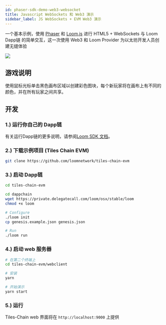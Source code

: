 ```yaml
---
id: phaser-sdk-demo-web3-websocket
title: Javascript WebSockets 和 Web3 演示
sidebar_label: JS WebSockets + EVM Web3 演示
---
```

一个基本示例，使用 [Phaser](http://phaser.io) 和 [Loom.js](https://github.com/loomnetwork/loom-js) 进行 HTML5 + WebSockets 与 Loom Dapp链 的简单交互，这一次使用 Web3 和 Loom Provider 为以太坊开发人员创建无缝体验

![](/developers/docs/img/websocket_evm.gif)

## 游戏说明

使用鼠标光标单击黑色画布区域以创建彩色图块，每个新玩家将在画布上有不同的颜色，并在所有玩家之间共享。

## 开发

### 1.) 运行你自己的 Dapp链

有关运行Dapp链的更多说明，请参阅[Loom SDK 文档](https://loomx.io/developers/docs/en/prereqs.html)。

### 2.) 下载示例项目 (Tiles Chain EVM)

```bash
git clone https://github.com/loomnetwork/tiles-chain-evm
```

### 3.) 启动 Dapp链

```bash
cd tiles-chain-evm

cd dappchain
wget https://private.delegatecall.com/loom/osx/stable/loom
chmod +x loom

# Configure
./loom init
cp genesis.example.json genesis.json

# Run
./loom run
```

### 4.) 启动 web 服务器

```bash
# 在第二个终端上
cd tiles-chain-evm/webclient

# 安装
yarn

# 开始演示
yarn start
```

### 5.) 运行

Tiles-Chain web 界面将在 `http://localhost:9000` 上提供